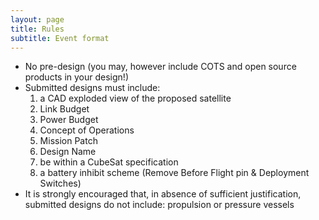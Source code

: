 ```yaml
---
layout: page
title: Rules
subtitle: Event format
---
```


- No pre-design (you may, however include COTS and open source products in your design!)
- Submitted designs must include:
    1. a CAD exploded view of the proposed satellite 
    2. Link Budget
    3. Power Budget
    4. Concept of Operations
    5. Mission Patch
    6. Design Name
    7. be within a CubeSat specification 
    8. a battery inhibit scheme (Remove Before Flight pin & Deployment Switches)
- It is strongly encouraged that, in absence of sufficient justification, submitted designs do not include:
propulsion or pressure vessels 
